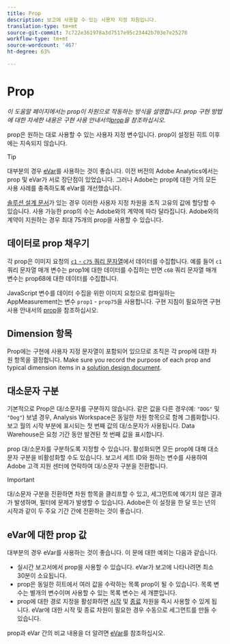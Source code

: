```yaml
---
title: Prop
description: 보고에 사용할 수 있는 사용자 지정 차원입니다.
translation-type: tm+mt
source-git-commit: 7c722e361978a3d7517e95c23442b703e7e25270
workflow-type: tm+mt
source-wordcount: '467'
ht-degree: 63%

---
```



# Prop

*이 도움말 페이지에서는 prop이 차원으로 작동하는 방식을 설명합니다. prop 구현 방법에 대한 자세한 내용은 구현 사용 안내서의[prop](/help/implement/vars/page-vars/prop.md)을 참조하십시오.*

prop은 원하는 대로 사용할 수 있는 사용자 지정 변수입니다. prop이 설정된 히트 이후에는 지속되지 않습니다.

>[!TIP]
>
>대부분의 경우 [eVar](evar.md)를 사용하는 것이 좋습니다. 이전 버전의 Adobe Analytics에서는 prop 및 eVar가 서로 장단점이 있었습니다. 그러나 Adobe는 prop에 대한 거의 모든 사용 사례를 충족하도록 eVar를 개선했습니다.

[솔루션 설계 문서](/help/implement/prepare/solution-design.md)가 있는 경우 이러한 사용자 지정 차원을 조직 고유의 값에 할당할 수 있습니다. 사용 가능한 prop의 수는 Adobe와의 계약에 따라 달라집니다. Adobe와의 계약이 지원하는 경우 최대 75개의 prop을 사용할 수 있습니다.

## 데이터로 prop 채우기

각 prop은 이미지 요청의 [`c1` - `c75` 쿼리 문자열](/help/implement/validate/query-parameters.md)에서 데이터를 수집합니다. 예를 들어 `c1` 쿼리 문자열 매개 변수는 prop1에 대한 데이터를 수집하는 반면 `c68` 쿼리 문자열 매개 변수는 prop68에 대한 데이터를 수집합니다.

JavaScript 변수를 데이터 수집을 위한 이미지 요청으로 컴파일하는 AppMeasurement는 변수 `prop1` - `prop75`을 사용합니다. 구현 지침이 필요하면 구현 사용 안내서의 [prop](/help/implement/vars/page-vars/prop.md)을 참조하십시오.

## Dimension 항목

Prop에는 구현에 사용자 지정 문자열이 포함되어 있으므로 조직은 각 prop에 대한 차원 항목을 결정합니다. Make sure you record the purpose of each prop and typical dimension items in a [solution design document](/help/implement/prepare/solution-design.md).

## 대소문자 구분

기본적으로 Prop은 대/소문자를 구분하지 않습니다. 같은 값을 다른 경우(예: `"DOG"` 및 `"Dog"`) 보낼 경우, Analysis Workspace은 동일한 차원 항목으로 함께 그룹화합니다. 보고 월의 시작 부분에 표시되는 첫 번째 값의 대/소문자가 사용됩니다. Data Warehouse은 요청 기간 동안 발견된 첫 번째 값을 표시합니다.

prop 대/소문자를 구분하도록 지정할 수 있습니다. 활성화되면 모든 prop에 대해 대소문자 구분을 비활성화할 수도 있습니다. 보고서 세트 ID와 원하는 변수를 사용하여 Adobe 고객 지원 센터에 연락하여 대/소문자 구분을 전환합니다.

>[!IMPORTANT]
>
>대/소문자 구분을 전환하면 차원 항목을 클리프할 수 있고, 세그먼트에 예기치 않은 결과가 발생하며, 필터에 문제가 발생할 수 있습니다. Adobe은 이 설정을 한 달 또는 년의 시작과 같이 두 주요 기간 간에 전환하는 것이 좋습니다.

## eVar에 대한 prop 값

대부분의 경우 eVar를 사용하는 것이 좋습니다. 이 문에 대한 예외는 다음과 같습니다.

* 실시간 보고서에서 prop을 사용할 수 있습니다. eVar가 보고에 나타나려면 최소 30분이 소요됩니다.
* prop은 동일한 히트에서 여러 값을 수락하는 목록 prop이 될 수 있습니다. 목록 변수는 별개의 변수이며 사용할 수 있는 목록 변수는 세 개뿐입니다.
* prop에 대한 경로 지정을 활성화하면 [시작](entry-dimensions.md) 및 [종료](exit-dimensions.md) 차원을 즉시 사용할 수 있게 됩니다. eVar에 대한 시작 및 종료 차원이 필요한 경우 수동으로 세그먼트를 만들 수 있습니다.

prop과 eVar 간의 비교 내용을 더 알려면 [eVar](evar.md)를 참조하십시오.
